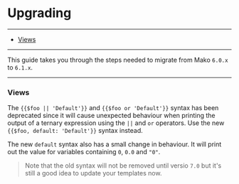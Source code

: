 # Upgrading

--------------------------------------------------------

* [Views](#views)

--------------------------------------------------------

This guide takes you through the steps needed to migrate from Mako `6.0.x` to `6.1.x`.

--------------------------------------------------------

<a id="views"></a>

### Views

The `{{$foo || 'Default'}}` and `{{$foo or 'Default'}}` syntax has been deprecated since it will cause unexpected behaviour when printing the output of a ternary expression using the `||` and `or` operators. Use the new `{{$foo, default: 'Default'}}` syntax instead.

The new `default` syntax also has a small change in behaviour. It will print out the value for variables containing `0`, `0.0` and `"0"`.

> Note that the old syntax will not be removed until versio `7.0` but it's still a good idea to update your templates now.